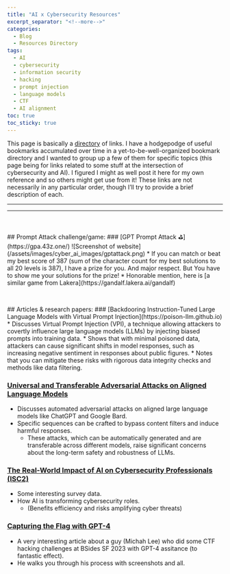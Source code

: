 ```yaml
---
title: "AI x Cybersecurity Resources"
excerpt_separator: "<!--more-->"
categories:
  - Blog
  - Resources Directory
tags:
  - AI
  - cybersecurity
  - information security
  - hacking
  - prompt injection
  - language models
  - CTF
  - AI alignment
toc: true
toc_sticky: true
---
```


This page is basically a [directory](https://jackyan.com/blog/2023/09/bring-back-the-human-curated-web-directory/) of links.<!--more--> I have a hodgepodge of useful bookmarks accumulated over time in a yet-to-be-well-organized bookmark directory and I wanted to group up a few of them for specific topics (this page being for links related to some stuff at the intersection of cybersecurity and AI). I figured I might as well post it here for my own reference and so others might get use from it! These links are not necessarily in any particular order, though I’ll try to provide a brief description of each.

---
---

<p>&nbsp;</p>
## Prompt Attack challenge/game:
### [GPT Prompt Attack ⛳](https://gpa.43z.one/)
![Screenshot of website](/assets/images/cyber_ai_images/gptattack.png)
* If you can match or beat my best score of 387 (sum of the character count for my best solutions to all 20 levels is 387), I have a prize for you. And major respect. But You have to show me your solutions for the prize!
* Honorable mention, here is [a similar game from Lakera](https://gandalf.lakera.ai/gandalf)

<p>&nbsp;</p>
## Articles & research papers:
### [Backdooring Instruction-Tuned Large Language Models with Virtual Prompt Injection](https://poison-llm.github.io)
* Discusses Virtual Prompt Injection (VPI), a technique allowing attackers to covertly influence large language models (LLMs) by injecting biased prompts into training data.
* Shows that with minimal poisoned data, attackers can cause significant shifts in model responses, such as increasing negative sentiment in responses about public figures.
* Notes that you can mitigate these risks with rigorous data integrity checks and methods like data filtering.

### [Universal and Transferable Adversarial Attacks on Aligned Language Models](https://llm-attacks.org)
* Discusses automated adversarial attacks on aligned large language models like ChatGPT and Google Bard.
* Specific sequences can be crafted to bypass content filters and induce harmful responses.
    * These attacks, which can be automatically generated and are transferable across different models, raise significant concerns about the long-term safety and robustness of LLMs.

### [The Real-World Impact of AI on Cybersecurity Professionals (ISC2)](https://www.isc2.org/Insights/2024/02/The-Real-World-Impact-of-AI-on-Cybersecurity-Professionals)
* Some interesting survey data.
* How AI is transforming cybersecurity roles.
    * (Benefits efficiency and risks amplifying cyber threats)

### [Capturing the Flag with GPT-4](https://micahflee.com/2023/04/capturing-the-flag-with-gpt-4/)
* A very interesting article about a guy (Michah Lee) who did some CTF hacking challenges at BSides SF 2023 with GPT-4 assitance (to fantastic effect).
* He walks you through his process with screenshots and all.

<p>&nbsp;</p>
